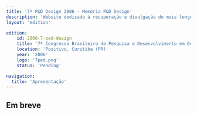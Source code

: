 ```yaml
---
title: '7º P&D Design 2006 - Memória P&D Design'
description: 'Website dedicado à recuperação e divulgação do mais longevo evento científico do campo do design no Brasil.'
layout: 'edition'

edition:
    id: 2006-7-ped-design
    title: '7º Congresso Brasileiro de Pesquisa e Desenvolvimento em Design'
    location: 'Positivo, Curitiba (PR)'
    year: '2006'
    logo: '7ped.png'
    status: 'Pending'

navigation:
  title: 'Apresentação'
---
```


## Em breve

